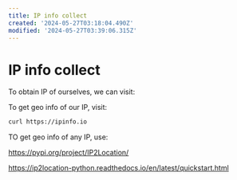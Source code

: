```yaml
---
title: IP info collect
created: '2024-05-27T03:18:04.490Z'
modified: '2024-05-27T03:39:06.315Z'
---
```


# IP info collect

To obtain IP of ourselves, we can visit:

To get geo info of our IP, visit:

```bash
curl https://ipinfo.io
```

TO get geo info of any IP, use:

https://pypi.org/project/IP2Location/

https://ip2location-python.readthedocs.io/en/latest/quickstart.html
